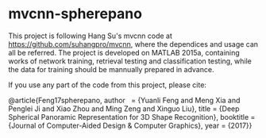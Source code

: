 # mvcnn-spherepano

This project is following Hang Su's mvcnn code at https://github.com/suhangpro/mvcnn, where the dependices and usage can all be referred. The project is developed on MATLAB 2015a, containing works of network training, retrieval testing and classification testing, while the data for training should be mannually prepared in advance.

If you use any part of the code from this project, please cite:

  @article{Feng17spherepano,
  author    = {Yuanli Feng and Meng Xia and Penglei Ji and Xiao Zhou and Ming Zeng and Xinguo Liu},
  title     = {Deep Spherical Panoramic Representation for 3D Shape Recognition},
  booktitle = {Journal of Computer-Aided Design & Computer Graphics}, 
  year      = {2017}}
